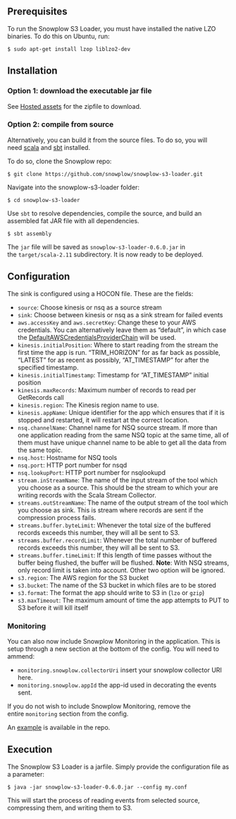 ## Prerequisites

To run the Snowplow S3 Loader, you must have installed the native LZO binaries. To do this on Ubuntu, run:

```
$ sudo apt-get install lzop liblzo2-dev
```

## Installation

### Option 1: download the executable jar file

See [Hosted assets](https://github.com/snowplow/snowplow/wiki/Hosted-assets) for the zipfile to download.

### Option 2: compile from source

Alternatively, you can build it from the source files. To do so, you will need [scala](http://www.scala-lang.org/) and [sbt](http://www.scala-sbt.org/) installed.

To do so, clone the Snowplow repo:

```
$ git clone https://github.com/snowplow/snowplow-s3-loader.git
```

Navigate into the snowplow-s3-loader folder:

```
$ cd snowplow-s3-loader
```

Use `sbt` to resolve dependencies, compile the source, and build an assembled fat JAR file with all dependencies.

```
$ sbt assembly
```

The `jar` file will be saved as `snowplow-s3-loader-0.6.0.jar` in the `target/scala-2.11` subdirectory. It is now ready to be deployed.

## Configuration

The sink is configured using a HOCON file. These are the fields:

- `source`: Choose kinesis or nsq as a source stream
- `sink`: Choose between kinesis or nsq as a sink stream for failed events
- `aws.accessKey` and `aws.secretKey`: Change these to your AWS credentials. You can alternatively leave them as “default”, in which case the [DefaultAWSCredentialsProviderChain](http://docs.aws.amazon.com/AWSJavaSDK/latest/javadoc/com/amazonaws/auth/DefaultAWSCredentialsProviderChain.html) will be used.
- `kinesis.initialPosition`: Where to start reading from the stream the first time the app is run. “TRIM\_HORIZON” for as far back as possible, “LATEST” for as recent as possibly, “AT\_TIMESTAMP” for after the specified timestamp.
- `kinesis.initialTimestamp`: Timestamp for “AT\_TIMESTAMP” initial position
- `kinesis.maxRecords`: Maximum number of records to read per GetRecords call
- `kinesis.region`: The Kinesis region name to use.
- `kinesis.appName`: Unique identifier for the app which ensures that if it is stopped and restarted, it will restart at the correct location.
- `nsq.channelName`: Channel name for NSQ source stream. If more than one application reading from the same NSQ topic at the same time, all of them must have unique channel name to be able to get all the data from the same topic.
- `nsq.host`: Hostname for NSQ tools
- `nsq.port`: HTTP port number for nsqd
- `nsq.lookupPort`: HTTP port number for nsqlookupd
- `stream.inStreamName`: The name of the input stream of the tool which you choose as a source. This should be the stream to which your are writing records with the Scala Stream Collector.
- `streams.outStreamName`: The name of the output stream of the tool which you choose as sink. This is stream where records are sent if the compression process fails.
- `streams.buffer.byteLimit`: Whenever the total size of the buffered records exceeds this number, they will all be sent to S3.
- `streams.buffer.recordLimit`: Whenever the total number of buffered records exceeds this number, they will all be sent to S3.
- `streams.buffer.timeLimit`: If this length of time passes without the buffer being flushed, the buffer will be flushed. **Note**: With NSQ streams, only record limit is taken into account. Other two option will be ignored.
- `s3.region`: The AWS region for the S3 bucket
- `s3.bucket`: The name of the S3 bucket in which files are to be stored
- `s3.format`: The format the app should write to S3 in (`lzo` or `gzip`)
- `s3.maxTimeout`: The maximum amount of time the app attempts to PUT to S3 before it will kill itself

### Monitoring

You can also now include Snowplow Monitoring in the application. This is setup through a new section at the bottom of the config. You will need to ammend:

- `monitoring.snowplow.collectorUri` insert your snowplow collector URI here.
- `monitoring.snowplow.appId` the app-id used in decorating the events sent.

If you do not wish to include Snowplow Monitoring, remove the entire `monitoring` section from the config.

An [example](https://github.com/snowplow/snowplow-s3-loader/blob/master/examples/config.hocon.sample) is available in the repo.

## Execution

The Snowplow S3 Loader is a jarfile. Simply provide the configuration file as a parameter:

```
$ java -jar snowplow-s3-loader-0.6.0.jar --config my.conf
```

This will start the process of reading events from selected source, compressing them, and writing them to S3.
